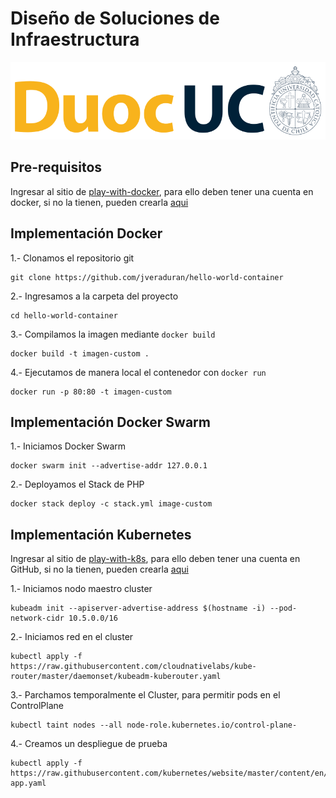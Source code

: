 # Diseño de Soluciones de Infraestructura

<p align="left" style="text-align:left;">
  <a href="https://www.duoc.cl/">
    <img alt="Github Universe" src="img/logo.png" width="1040"/>
  </a>
</p>

## Pre-requisitos

Ingresar al sitio de [play-with-docker](https://www.docker.com/play-with-docker/), para ello deben tener una cuenta en docker, si no la tienen, pueden crearla [aqui](https://hub.docker.com/signup)

## Implementación Docker

1.- Clonamos el repositorio git

```
git clone https://github.com/jveraduran/hello-world-container
```

2.- Ingresamos a la carpeta del proyecto

```
cd hello-world-container
```

3.- Compilamos la imagen mediante ```docker build```

```
docker build -t imagen-custom .
```

4.- Ejecutamos de manera local el contenedor con ```docker run```

```
docker run -p 80:80 -t imagen-custom
```

## Implementación Docker Swarm

1.- Iniciamos Docker Swarm

```
docker swarm init --advertise-addr 127.0.0.1
```

2.- Deployamos el Stack de PHP

```
docker stack deploy -c stack.yml image-custom
```

## Implementación Kubernetes

Ingresar al sitio de [play-with-k8s](https://labs.play-with-k8s.com), para ello deben tener una cuenta en GitHub, si no la tienen, pueden crearla [aqui](https://github.com/join)



1.- Iniciamos nodo maestro cluster

```
kubeadm init --apiserver-advertise-address $(hostname -i) --pod-network-cidr 10.5.0.0/16
```

2.- Iniciamos red en el cluster

```
kubectl apply -f https://raw.githubusercontent.com/cloudnativelabs/kube-router/master/daemonset/kubeadm-kuberouter.yaml
```

3.- Parchamos temporalmente el Cluster, para permitir pods en el ControlPlane

```
kubectl taint nodes --all node-role.kubernetes.io/control-plane-
```

4.- Creamos un despliegue de prueba

```
kubectl apply -f https://raw.githubusercontent.com/kubernetes/website/master/content/en/examples/application/nginx-app.yaml
```
